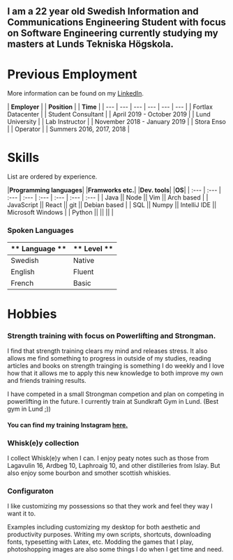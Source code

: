 ## I am a 22 year old Swedish Information and Communications Engineering Student with focus on Software Engineering currently studying my masters at Lunds Tekniska Högskola. 

# Previous Employment
More information can be found on my [LinkedIn](https://linkedin.com/in/simon-tenggren-b30b01143).

| **Employer** |  | **Position** | | **Time** |
| --- | --- | --- | --- | --- | --- |
| Fortlax Datacenter |  | Student Consultant |  | April 2019 - October 2019 |
| Lund University |  | Lab Instructor |  | November 2018 - January 2019 | 
| Stora Enso |  | Operator | | Summers 2016, 2017, 2018 |

# Skills 
List are ordered by experience.

|**Programming languages**| |**Framworks etc.**| |**Dev. tools**| |**OS**|
| :--- | :--- | :--- | :--- | :--- | :--- | :--- | :--- |
| Java || Node || Vim || Arch based |
| JavaScript || React || git || Debian based | 
| SQL  || Numpy  || IntelliJ IDE || Microsoft Windows |
| Python  || || || |

### Spoken Languages
| ** Language ** | ** Level ** |
| -- | -- |
| Swedish | Native |
| English | Fluent |
| French | Basic |

# Hobbies
### Strength training with focus on Powerlifting and Strongman.
I find that strength training clears my mind and releases stress.
It also allows me find something to progress in outside of my studies, reading articles and books on strength trainging is something I do weekly and I love how that it allows me to apply this new knowledge to both improve my own and friends training results.

I have competed in a small Strongman competion and plan on competing in powerlifting in the future.
I currently train at Sundkraft Gym in Lund. (Best gym in Lund ;\))
#### You can find my training Instagram [here.](https://instagram.com/simonblirstark) 

### Whisk(e)y collection
I collect Whisk(e)y when I can. I enjoy peaty notes such as those from Lagavulin 16, Ardbeg 10, Laphroaig 10, and other distilleries from Islay. But also enjoy some bourbon and smother scottish whiskies.

### Configuraton
I like customizing my possessions so that they work and feel they way I want it to.

Examples including customizing my desktop for both aesthetic and productivity purposes. Writing my own scripts, shortcuts, downloading fonts, typesetting with Latex, etc.
Modding the games that I play, photoshopping images are also some things I do when I get time and need.
